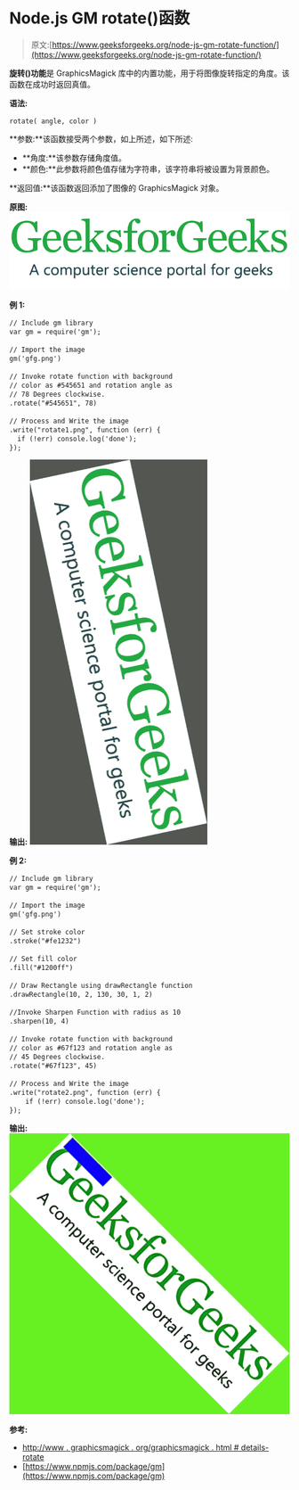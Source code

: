 # Node.js GM rotate()函数

> 原文:[https://www.geeksforgeeks.org/node-js-gm-rotate-function/](https://www.geeksforgeeks.org/node-js-gm-rotate-function/)

**旋转()功能**是 GraphicsMagick 库中的内置功能，用于将图像旋转指定的角度。该函数在成功时返回真值。

**语法:**

```
rotate( angle, color )
```

**参数:**该函数接受两个参数，如上所述，如下所述:

*   **角度:**该参数存储角度值。
*   **颜色:**此参数将颜色值存储为字符串，该字符串将被设置为背景颜色。

**返回值:**该函数返回添加了图像的 GraphicsMagick 对象。

**原图:**
![](img/3a7f2a0c7a1b7410f45c9428c4fda2ad.png)

**例 1:**

```
// Include gm library
var gm = require('gm');

// Import the image
gm('gfg.png')

// Invoke rotate function with background
// color as #545651 and rotation angle as
// 78 Degrees clockwise.
.rotate("#545651", 78)

// Process and Write the image
.write("rotate1.png", function (err) {
  if (!err) console.log('done');
});
```

**输出:**
![](img/00e6a397b7f1a9f3e022504daa767de0.png)

**例 2:**

```
// Include gm library
var gm = require('gm');

// Import the image
gm('gfg.png')

// Set stroke color
.stroke("#fe1232")

// Set fill color
.fill("#1200ff")

// Draw Rectangle using drawRectangle function
.drawRectangle(10, 2, 130, 30, 1, 2)

//Invoke Sharpen Function with radius as 10 
.sharpen(10, 4)

// Invoke rotate function with background
// color as #67f123 and rotation angle as
// 45 Degrees clockwise.
.rotate("#67f123", 45)

// Process and Write the image
.write("rotate2.png", function (err) {
    if (!err) console.log('done');
});
```

**输出:**
![](img/989ab2852da496cbafb6785839ec9c00.png)

**参考:**

*   [http://www . graphicsmagick . org/graphicsmagick . html # details-rotate](http://www.graphicsmagick.org/GraphicsMagick.html#details-rotate)
*   [https://www.npmjs.com/package/gm](https://www.npmjs.com/package/gm)